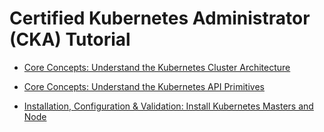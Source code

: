 # Certified Kubernetes Administrator (CKA) Tutorial

* [Core Concepts: Understand the Kubernetes Cluster Architecture](01-understand-the-kubernetes-cluster-architecture)

* [Core Concepts: Understand the Kubernetes API Primitives](02-understand-the-kubernetes-api-primitives)

* [Installation, Configuration & Validation: Install Kubernetes Masters and Node](03-install-kubernetes-masters-and-nodes)
